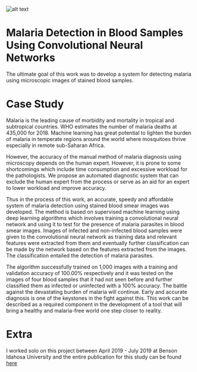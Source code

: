 ![alt text](https://repository-images.githubusercontent.com/241888521/acefcf80-55f4-11ea-945a-a1f63e292cb9)
# Malaria Detection in Blood Samples Using Convolutional Neural Networks
The ultimate goal of this work was to develop a system for detecting malaria using microscopic images of stained blood
samples.

# Case Study
Malaria is the leading cause of morbidity and mortality in tropical and subtropical countries. WHO
estimates the number of malaria deaths at 435,000 for 2018. Machine learning has great potential
to lighten the burden of malaria in temperate regions around the world where mosquitoes thrive
especially in remote sub-Saharan Africa.

However, the accuracy of the manual method of malaria
diagnosis using microscopy depends on the human expert. However, it is prone to some
shortcomings which include time consumption and excessive workload for the pathologists. We
propose an automated diagnostic system that can exclude the human expert from the process or
serve as an aid for an expert to lower workload and improve accuracy. 

Thus in the process of this work, an accurate, speedy and affordable system of malaria detection
using stained blood smear images was developed. The method is based on supervised machine
learning using deep learning algorithms which involves training a convolutional neural network
and using it to test for the presence of malaria parasites in blood smear images. Images of infected
and non-infected blood samples were given to the convolutional neural network as training data
and relevant features were extracted from them and eventually further classification can be made
by the network based on the features extracted from the images. The classification entailed the
detection of malaria parasites.

The algorithm successfully trained on 1,000 images with a training
and validation accuracy of 100.00% respectively and it was tested on the images of four blood
samples that it had not seen before and further classified them as infected or uninfected with a
100% accuracy. The battle against the devastating burden of malaria will continue. Early and
accurate diagnosis is one of the keystones in the fight against this. This work can be
described as a required component in the development of a tool that will bring a healthy and
malaria-free world one step closer to reality.

# Extra
I worked solo on this project between April 2019 - July 2019 at Benson Idahosa University and the entire publication for this study can be found [here](https://www.academia.edu/42984295/MALARIA_DETECTION_IN_BLOOD_SAMPLES_USING_CONVOLUTIONAL_NEURAL_NETWORKS) 
